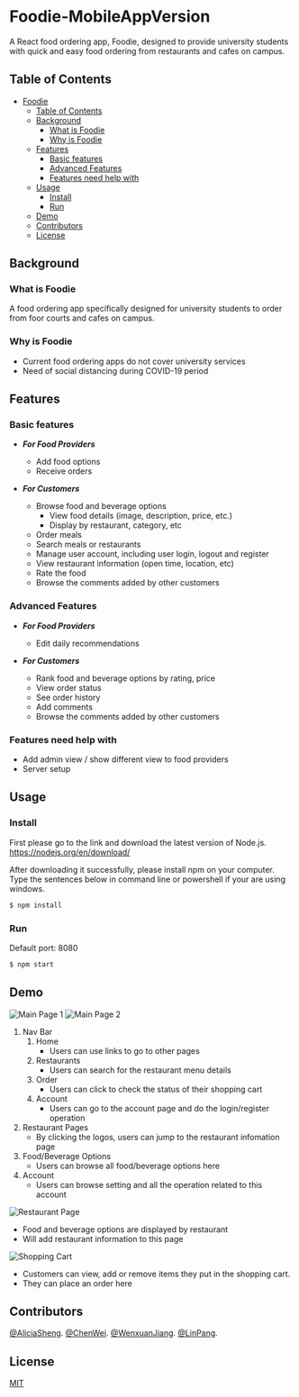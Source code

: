 # Foodie-MobileAppVersion

A React food ordering app, Foodie, designed to provide university students with quick and easy food ordering from restaurants and cafes on campus.

## Table of Contents

- [Foodie](#Foodie)
  - [Table of Contents](#table-of-contents)
  - [Background](#background)
    - [What is Foodie](#what-is-foodie)
    - [Why is Foodie](#why-is-foodie)
  - [Features](#features)
    - [Basic features](#basic-features)
    - [Advanced Features](#advanced-features)
    - [Features need help with](#features-need-help-with)
  - [Usage](#usage)
    - [Install](#install)
    - [Run](#run)
  - [Demo](#demo)
  - [Contributors](#contributors)
  - [License](#license)

## Background

### What is Foodie

A food ordering app specifically designed for university students to order from foor courts and cafes on campus.

### Why is Foodie

- Current food ordering apps do not cover university services
- Need of social distancing during COVID-19 period

## Features

### Basic features

- ***For Food Providers***

  - Add food options
  - Receive orders

- ***For Customers***

  - Browse food and beverage options
    - View food details (image, description, price, etc.)
    - Display by restaurant, category, etc
  - Order meals
  - Search meals or restaurants
  - Manage user account, including user login, logout and register
  - View restaurant information (open time, location, etc)
  - Rate the food
  - Browse the comments added by other customers

### Advanced Features

- ***For Food Providers***

  - Edit daily recommendations

- ***For Customers***

  - Rank food and beverage options by rating, price
  - View order status
  - See order history
  - Add comments
  - Browse the comments added by other customers

### Features need help with

- Add admin view / show different view to food providers
- Server setup

## Usage

### Install

First please go to the link and download the latest version of Node.js.
https://nodejs.org/en/download/

After downloading it successfully, please install npm on your computer.
Type the sentences below in command line or powershell if your are using windows.

```sh
$ npm install
```

### Run

Default port: 8080

```sh
$ npm start
```

## Demo

![Main Page 1](   )
![Main Page 2](   )
1.  Nav Bar
    1.  Home
        * Users can use links to go to other pages
    2.  Restaurants
        * Users can search for the restaurant menu details
    3.  Order
        * Users can click to check the status of their shopping cart
    4.  Account
        * Users can go to the account page and do the login/register operation
2.  Restaurant Pages
    * By clicking the logos, users can jump to the restaurant infomation page
3.  Food/Beverage Options
    * Users can browse all food/beverage options here
4.  Account
    * Users can browse setting and all the operation related to this account

![Restaurant Page]( )

  * Food and beverage options are displayed by restaurant
  * Will add restaurant information to this page

![Shopping Cart]( )

  * Customers can view, add or remove items they put in the shopping cart.
  * They can place an order here

## Contributors

[@AliciaSheng](https://github.com/Alicia-Sheng).
[@ChenWei](https://github.com/MRSA-J).
[@WenxuanJiang](https://github.com/wenxuanjiang93).
[@LinPang](https://github.com/L-Pang).

## License

[MIT](LICENSE)
